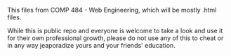 This files from COMP 484 - Web Engineering, which will be mostly .html files.

While this is public repo and everyone is welcome to take a look and use it for their own professional growth, please do not use any of this to cheat or in any way jeaporadize yours and your friends' education.
